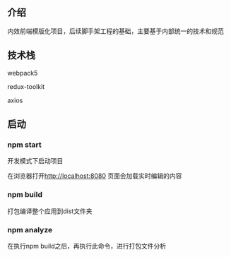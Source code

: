 ## 介绍

内效前端模版化项目，后续脚手架工程的基础，主要基于内部统一的技术和规范

## 技术栈

webpack5

redux-toolkit

axios

## 启动

### npm start

开发模式下启动项目

在浏览器打开[http://localhost:8080](http://localhost:8080)  页面会加载实时编辑的内容

### npm build

打包编译整个应用到dist文件夹

### npm analyze

在执行npm build之后，再执行此命令，进行打包文件分析

